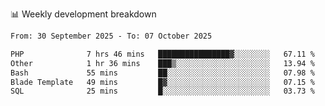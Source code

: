 📊 Weekly development breakdown
<!--START_SECTION:waka-->

```txt
From: 30 September 2025 - To: 07 October 2025

PHP              7 hrs 46 mins   ████████████████▓░░░░░░░░   67.11 %
Other            1 hr 36 mins    ███▒░░░░░░░░░░░░░░░░░░░░░   13.94 %
Bash             55 mins         ██░░░░░░░░░░░░░░░░░░░░░░░   07.98 %
Blade Template   49 mins         █▓░░░░░░░░░░░░░░░░░░░░░░░   07.15 %
SQL              25 mins         █░░░░░░░░░░░░░░░░░░░░░░░░   03.73 %
```

<!--END_SECTION:waka-->

